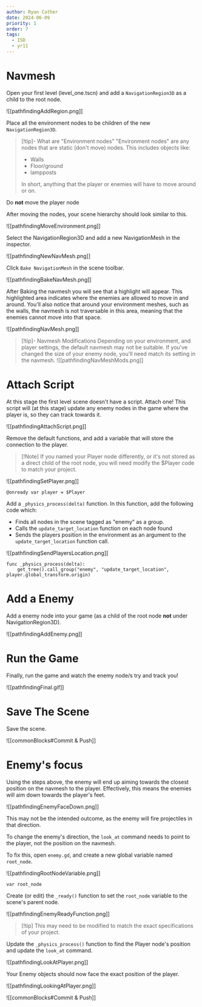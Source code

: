 ```yaml
---
author: Ryan Cather
date: 2024-06-09
priority: 1
order: 7
tags:
  - ISD
  - yr11
---
```


# Navmesh

Open your first level (level_one.tscn) and add a `NavigationRegion3D` as a child to the root node.

![[pathfindingAddRegion.png]]

Place all the environment nodes to be children of the new `NavigationRegion3D`. 

> [!tip]- What are "Environment nodes"
> "Environment nodes" are any nodes that are static (don't move) nodes. 
This includes objects like:
> - Walls
> - Floor/ground
> - lampposts
> 
> In short, anything that the player or enemies will have to move around or on.


Do **not** move the player node

After moving the nodes, your scene hierarchy should look similar to this.

![[pathfindingMoveEnvironment.png]]

Select the NavigationRegion3D and add a new NavigationMesh in the inspector.

![[pathfindingNewNavMesh.png]]

Click `Bake NavigationMesh` in the scene toolbar.

![[pathfindingBakeNavMesh.png]]

After Baking the navmesh you will see that a highlight will appear. This highlighted area indicates where the enemies are allowed to move in and around. You'll also notice that around your environment meshes, such as the walls, the navmesh is not traversable in this area, meaning that the enemies cannot move into that space.

![[pathfindingNavMesh.png]]

> [!tip]- Navmesh Modifications
> Depending on your environment, and player settings, the default navmesh may not be suitable. If you've changed the size of your enemy node, you'll need match its setting in the navmesh.
> ![[pathfindingNavMeshMods.png]]

# Attach Script

At this stage the first level scene doesn't have a script. Attach one!
This script will (at this stage) update any enemy nodes in the game where the player is, so they can track towards it.

![[pathfindingAttachScript.png]]

Remove the default functions, and add a variable that will store the connection to the player.

> [!Note] If you named your Player node differently, or it's not stored as a direct child of the root node, you will need modify the $Player code to match your project.

![[pathfindingSetPlayer.png]]

```gdscript
@onready var player = $Player
```

Add a `_physics_process(delta)` function. In this function, add the following code which:
- Finds all nodes in the scene tagged as "enemy" as a group.
- Calls the `update_target_location` function on each node found
- Sends the players position in the environment as an argument to the `update_target_location` function call.

![[pathfindingSendPlayersLocation.png]]

```gdscript
func _physics_process(delta):
	get_tree().call_group("enemy", "update_target_location", player.global_transform.origin)
```



# Add a Enemy

Add a enemy node into your game (as a child of the root node **not** under NavigationRegion3D).

![[pathfindingAddEnemy.png]]

# Run the Game

Finally, run the game and watch the enemy node/s try and track you!

![[pathfindingFinal.gif]]
# Save The Scene

Save the scene.

![[commonBlocks#Commit & Push]]

# Enemy's focus

Using the steps above, the enemy will end up aiming towards the closest position on the navmesh to the player. Effectively, this means the enemies will aim down towards the player's feet.

![[pathfindingEnemyFaceDown.png]]


This may not be the intended outcome, as the enemy will fire projectiles in that direction. 

To change the enemy's direction, the `look_at` command needs to point to the player, not the position on the navmesh.

To fix this, open `enemy.gd`, and create a new global variable named `root_node`.

![[pathfindingRootNodeVariable.png]]

```gdscript
var root_node
```

Create (or edit) the `_ready()` function to set the `root_node` variable to the scene's parent node.

![[pathfindingEnemyReadyFunction.png]]

> [!tip] This may need to be modified to match the exact specifications of your project.

Update the `_physics_process()` function to find the Player node's position and update the `look_at` command.

![[pathfindingLookAtPlayer.png]]


Your Enemy objects should now face the exact position of the player.

![[pathfindingLookingAtPlayer.png]]

![[commonBlocks#Commit & Push]]

